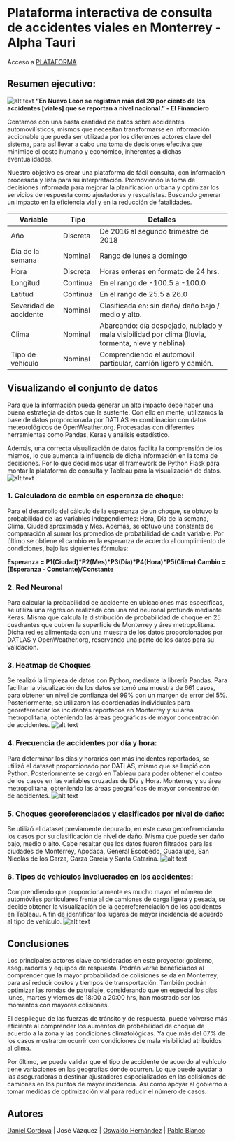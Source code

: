 # Plataforma interactiva  de consulta de accidentes viales en Monterrey - Alpha Tauri

Acceso a [PLATAFORMA](https://hackmty-alpha-tauri.herokuapp.com/)

## Resumen ejecutivo:
![alt text](https://github.com/DanielCordovaV/crash-probability-time-series-analysis/blob/master/images/01.png)
**“En Nuevo León se registran más del 20 por ciento de los accidentes [viales] que se reportan a nivel nacional.” - El Financiero**

Contamos con una basta cantidad de datos sobre accidentes automovilísticos; mismos que necesitan transformarse en información accionable que pueda ser utilizada por los diferentes actores clave del sistema, para así llevar a cabo una toma de decisiones efectiva que minimice el costo humano y económico, inherentes a dichas eventualidades. 

Nuestro objetivo es crear una plataforma de fácil consulta, con información procesada y lista para su interpretación. Promoviendo la toma de decisiones informada para mejorar la planificación urbana y optimizar los servicios de respuesta como ajustadores y rescatistas. Buscando generar un impacto en la eficiencia vial y en la reducción de fatalidades. 

Variable | Tipo | Detalles
------------ | ------------- | -------------
Año | Discreta | De 2016 al segundo trimestre de 2018
Día de la semana | Nominal | Rango de lunes a domingo
Hora | Discreta | Horas enteras en formato de 24 hrs.
Longitud | Continua | En el rango de -100.5 a -100.0
Latitud | Continua | En el rango de 25.5 a 26.0
Severidad de accidente | Nominal | Clasificada en: sin daño/ daño bajo / medio y alto.
Clima | Nominal | Abarcando: día despejado, nublado y mala visibilidad por clima (lluvia, tormenta, nieve y neblina)
Tipo de vehículo | Nominal | Comprendiendo el automóvil particular, camión ligero y camión. 

## Visualizando el conjunto de datos
Para que la información pueda generar un alto impacto debe haber una buena estrategia de datos que la sustente. Con ello en mente, utilizamos la base de datos proporcionada por DATLAS en combinación con datos meteorológicos de OpenWeather.org. Procesadas con diferentes herramientas como Pandas, Keras y análisis estadístico. 

Además, una correcta visualización de datos facilita la comprensión de los mismos, lo que aumenta la influencia de dicha información en la toma de decisiones. Por lo que decidimos usar el framework de Python Flask para montar la plataforma de consulta y Tableau para la visualización de datos.
![alt text](https://github.com/DanielCordovaV/crash-probability-time-series-analysis/blob/master/images/02.png)

### 1. Calculadora de cambio en esperanza de choque:
Para el desarrollo del cálculo de la esperanza de un choque, se obtuvo la probabilidad de las variables independientes: Hora, Día de la semana, Clima, Ciudad aproximada y Mes. Además, se obtuvo una constante de comparación al sumar los promedios de probabilidad de cada variable. Por último se obtiene el cambio en la esperanza de acuerdo al cumplimiento de condiciones, bajo las siguientes fórmulas:

__Esperanza = P1(Ciudad)*P2(Mes)*P3(Día)*P4(Hora)*P5(Clima)
Cambio = (Esperanza - Constante)/Constante__

### 2. Red Neuronal
Para calcular la probabilidad de accidente en ubicaciones más específicas, se utiliza una regresión realizada con una red neuronal profunda mediante Keras. Misma que calcula la distribución de probabilidad de choque en 25 cuadrantes que cubren la superficie de Monterrey y área metropolitana. Dicha red es alimentada con una muestra de los datos proporcionados por DATLAS y OpenWeather.org, reservando una parte de los datos para su validación. 

### 3. Heatmap de Choques
Se realizó la limpieza de datos con Python, mediante la librería Pandas. Para facilitar la visualización de los datos se tomó una muestra de 661 casos, para obtener un nivel de confianza del 99% con un margen de error del 5%. Posteriormente, se utilizaron las coordenadas individuales para georeferenciar los incidentes reportados en Monterrey y su área metropolitana, obteniendo las áreas geográficas de mayor concentración de accidentes. 
![alt text](https://github.com/DanielCordovaV/crash-probability-time-series-analysis/blob/master/images/03.png)


### 4. Frecuencia de accidentes por día y hora:
Para determinar los días y horarios con más incidentes reportados, se utilizó el dataset proporcionado por DATLAS, mismo que se limpió con Python. Posteriormente se cargó en Tableau para poder obtener el conteo de los casos en las variables cruzadas de Día y Hora. 
Monterrey y su área metropolitana, obteniendo las áreas geográficas de mayor concentración de accidentes. 
![alt text](https://github.com/DanielCordovaV/crash-probability-time-series-analysis/blob/master/images/04.png)

### 5. Choques georeferenciados y clasificados por nivel de daño:
Se utilizó el dataset previamente depurado,  en este caso georeferenciando los casos por su clasificación de nivel de daño. Misma que puede ser daño bajo, medio o alto. Cabe resaltar que los datos fueron filtrados para las ciudades de Monterrey, Apodaca, General Escobedo, Guadalupe, San Nicolás de los Garza, Garza García y Santa Catarina. 
![alt text](https://github.com/DanielCordovaV/crash-probability-time-series-analysis/blob/master/images/05.png)


### 6. Tipos de vehículos involucrados en los accidentes:
Comprendiendo que proporcionalmente es mucho mayor el número de automóviles particulares frente al de camiones de carga ligera y pesada, se decide obtener la visualización de la georreferenciación de los accidentes en Tableau. A fin de identificar los lugares de mayor incidencia de acuerdo al tipo de vehículo. 
![alt text](https://github.com/DanielCordovaV/crash-probability-time-series-analysis/blob/master/images/06.png)

## Conclusiones
Los principales actores clave considerados en este proyecto: gobierno, aseguradores y equipos de respuesta. Podrán verse beneficiados al comprender que la mayor probabilidad de colisiones se da en Monterrey; para así reducir costos y tiempos de transportación. También podrán optimizar las rondas de patrullaje, considerando que en especial los días lunes, martes y viernes de 18:00 a 20:00 hrs, han mostrado ser los momentos con mayores colisiones. 

El despliegue de las fuerzas de tránsito y de respuesta, puede volverse más eficiente al  comprender los aumentos de probabilidad de choque de acuerdo a la zona y las condiciones climatológicas. Ya que más del 67% de los casos mostraron ocurrir con condiciones de mala visibilidad atribuidos al clima. 

Por último, se puede validar que el tipo de accidente de acuerdo al vehículo tiene variaciones en las geografías donde ocurren. Lo que puede ayudar a las aseguradoras a destinar ajustadores especializados en las colisiones de camiones en los puntos de mayor incidencia. Así como apoyar al gobierno a tomar medidas de optimización vial para reducir el número de casos. 


## Autores
[Daniel Cordova](https://github.com/DanielCordovaV) | José Vázquez | [Oswaldo Hernández](https://github.com/OSWA00) | [Pablo Blanco](https://github.com/pablo-blancoc)
